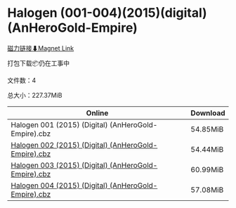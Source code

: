 # Halogen (001-004)(2015)(digital)(AnHeroGold-Empire)

[磁力链接⬇Magnet Link](magnet:?xt=urn:btih:b6c15b8b0e3680138184c5f4b33f1c9533675b99&dn=Halogen%20%28001-004%29%282015%29%28digital%29%28AnHeroGold-Empire%29)

打包下载📦仍在工事中

文件数：4

总大小：227.37MiB

Online | Download
--- | ---
Halogen 001 (2015) (Digital) (AnHeroGold-Empire).cbz | 54.85MiB
[Halogen 002 (2015) (Digital) (AnHeroGold-Empire).cbz](https://github.com/alicewish/markdown/blob/master/comic/Halogen-002-2015-Digital-AnHeroGold-Empire-cbz.md) | 54.44MiB
[Halogen 003 (2015) (Digital) (AnHeroGold-Empire).cbz](https://github.com/alicewish/markdown/blob/master/comic/Halogen-003-2015-Digital-AnHeroGold-Empire-cbz.md) | 60.99MiB
[Halogen 004 (2015) (Digital) (AnHeroGold-Empire).cbz](https://github.com/alicewish/markdown/blob/master/comic/Halogen-004-2015-Digital-AnHeroGold-Empire-cbz.md) | 57.08MiB
